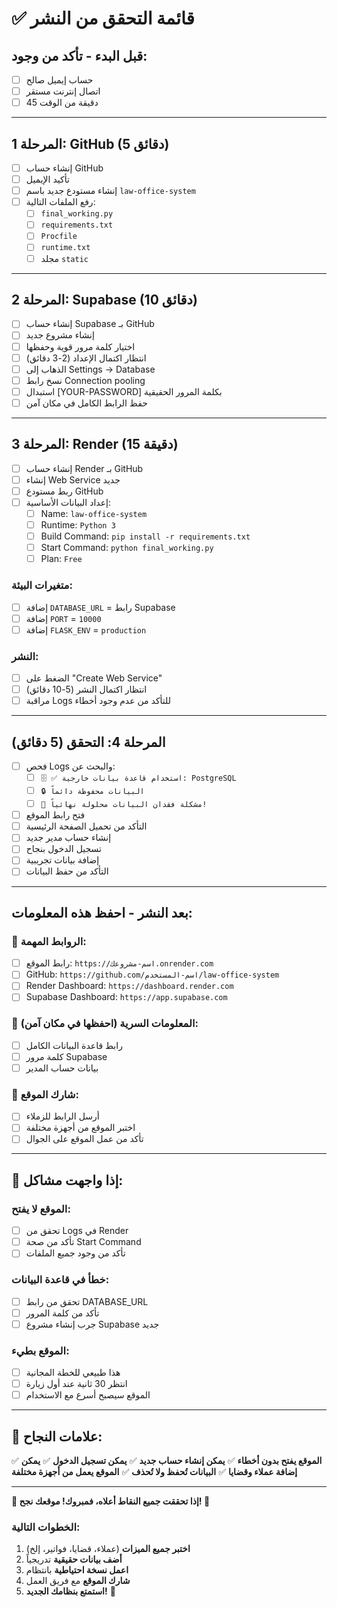# ✅ قائمة التحقق من النشر

## قبل البدء - تأكد من وجود:
- [ ] حساب إيميل صالح
- [ ] اتصال إنترنت مستقر
- [ ] 45 دقيقة من الوقت

---

## المرحلة 1: GitHub (5 دقائق)
- [ ] إنشاء حساب GitHub
- [ ] تأكيد الإيميل
- [ ] إنشاء مستودع جديد باسم `law-office-system`
- [ ] رفع الملفات التالية:
  - [ ] `final_working.py`
  - [ ] `requirements.txt`
  - [ ] `Procfile`
  - [ ] `runtime.txt`
  - [ ] مجلد `static`

---

## المرحلة 2: Supabase (10 دقائق)
- [ ] إنشاء حساب Supabase بـ GitHub
- [ ] إنشاء مشروع جديد
- [ ] اختيار كلمة مرور قوية وحفظها
- [ ] انتظار اكتمال الإعداد (2-3 دقائق)
- [ ] الذهاب إلى Settings → Database
- [ ] نسخ رابط Connection pooling
- [ ] استبدال [YOUR-PASSWORD] بكلمة المرور الحقيقية
- [ ] حفظ الرابط الكامل في مكان آمن

---

## المرحلة 3: Render (15 دقيقة)
- [ ] إنشاء حساب Render بـ GitHub
- [ ] إنشاء Web Service جديد
- [ ] ربط مستودع GitHub
- [ ] إعداد البيانات الأساسية:
  - [ ] Name: `law-office-system`
  - [ ] Runtime: `Python 3`
  - [ ] Build Command: `pip install -r requirements.txt`
  - [ ] Start Command: `python final_working.py`
  - [ ] Plan: `Free`

### متغيرات البيئة:
- [ ] إضافة `DATABASE_URL` = رابط Supabase
- [ ] إضافة `PORT` = `10000`
- [ ] إضافة `FLASK_ENV` = `production`

### النشر:
- [ ] الضغط على "Create Web Service"
- [ ] انتظار اكتمال النشر (5-10 دقائق)
- [ ] مراقبة Logs للتأكد من عدم وجود أخطاء

---

## المرحلة 4: التحقق (5 دقائق)
- [ ] فحص Logs والبحث عن:
  - [ ] `🗄️ ✅ استخدام قاعدة بيانات خارجية: PostgreSQL`
  - [ ] `🔒 البيانات محفوظة دائماً`
  - [ ] `🎉 مشكلة فقدان البيانات محلولة نهائياً!`

- [ ] فتح رابط الموقع
- [ ] التأكد من تحميل الصفحة الرئيسية
- [ ] إنشاء حساب مدير جديد
- [ ] تسجيل الدخول بنجاح
- [ ] إضافة بيانات تجريبية
- [ ] التأكد من حفظ البيانات

---

## بعد النشر - احفظ هذه المعلومات:

### 🔗 الروابط المهمة:
- [ ] رابط الموقع: `https://اسم-مشروعك.onrender.com`
- [ ] GitHub: `https://github.com/اسم-المستخدم/law-office-system`
- [ ] Render Dashboard: `https://dashboard.render.com`
- [ ] Supabase Dashboard: `https://app.supabase.com`

### 🔐 المعلومات السرية (احفظها في مكان آمن):
- [ ] رابط قاعدة البيانات الكامل
- [ ] كلمة مرور Supabase
- [ ] بيانات حساب المدير

### 📱 شارك الموقع:
- [ ] أرسل الرابط للزملاء
- [ ] اختبر الموقع من أجهزة مختلفة
- [ ] تأكد من عمل الموقع على الجوال

---

## 🚨 إذا واجهت مشاكل:

### الموقع لا يفتح:
- [ ] تحقق من Logs في Render
- [ ] تأكد من صحة Start Command
- [ ] تأكد من وجود جميع الملفات

### خطأ في قاعدة البيانات:
- [ ] تحقق من رابط DATABASE_URL
- [ ] تأكد من كلمة المرور
- [ ] جرب إنشاء مشروع Supabase جديد

### الموقع بطيء:
- [ ] هذا طبيعي للخطة المجانية
- [ ] انتظر 30 ثانية عند أول زيارة
- [ ] الموقع سيصبح أسرع مع الاستخدام

---

## 🎉 علامات النجاح:

✅ **الموقع يفتح بدون أخطاء**
✅ **يمكن إنشاء حساب جديد**
✅ **يمكن تسجيل الدخول**
✅ **يمكن إضافة عملاء وقضايا**
✅ **البيانات تُحفظ ولا تُحذف**
✅ **الموقع يعمل من أجهزة مختلفة**

---

**🎯 إذا تحققت جميع النقاط أعلاه، فمبروك! موقعك نجح! 🎉**

### الخطوات التالية:
1. **اختبر جميع الميزات** (عملاء، قضايا، فواتير، إلخ)
2. **أضف بيانات حقيقية** تدريجياً
3. **اعمل نسخة احتياطية** بانتظام
4. **شارك الموقع** مع فريق العمل
5. **استمتع بنظامك الجديد!** 🚀
